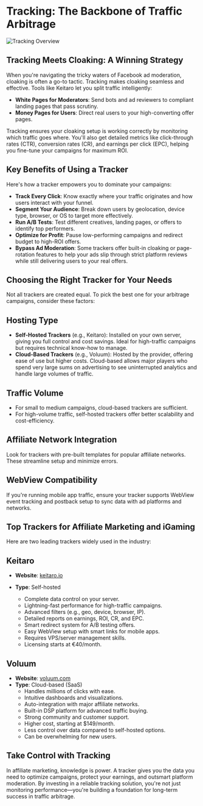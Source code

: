 # Tracking: The Backbone of Traffic Arbitrage

![Tracking Overview](/img/1.6/image1.webp)

## Tracking Meets Cloaking: A Winning Strategy

When you're navigating the tricky waters of Facebook ad moderation, cloaking is often a go-to tactic. Tracking makes cloaking seamless and effective. Tools like Keitaro let you split traffic intelligently:

* **White Pages for Moderators**: Send bots and ad reviewers to compliant landing pages that pass scrutiny.  
* **Money Pages for Users**: Direct real users to your high-converting offer pages.

Tracking ensures your cloaking setup is working correctly by monitoring which traffic goes where. You'll also get detailed metrics like click-through rates (CTR), conversion rates (CR), and earnings per click (EPC), helping you fine-tune your campaigns for maximum ROI.

## Key Benefits of Using a Tracker

Here's how a tracker empowers you to dominate your campaigns:

* **Track Every Click**: Know exactly where your traffic originates and how users interact with your funnel.  
* **Segment Your Audience**: Break down users by geolocation, device type, browser, or OS to target more effectively.  
* **Run A/B Tests**: Test different creatives, landing pages, or offers to identify top performers.  
* **Optimize for Profit**: Pause low-performing campaigns and redirect budget to high-ROI offers.  
* **Bypass Ad Moderation**: Some trackers offer built-in cloaking or page-rotation features to help your ads slip through strict platform reviews while still delivering users to your real offers.

## Choosing the Right Tracker for Your Needs

Not all trackers are created equal. To pick the best one for your arbitrage campaigns, consider these factors:

## Hosting Type

* **Self-Hosted Trackers** (e.g., Keitaro): Installed on your own server, giving you full control and cost savings. Ideal for high-traffic campaigns but requires technical know-how to manage.  
* **Cloud-Based Trackers** (e.g., Voluum): Hosted by the provider, offering ease of use but higher costs. Cloud-based allows major players who spend very large sums on advertising to see uninterrupted analytics and handle large volumes of traffic.

## Traffic Volume

* For small to medium campaigns, cloud-based trackers are sufficient.  
* For high-volume traffic, self-hosted trackers offer better scalability and cost-efficiency.

## Affiliate Network Integration

Look for trackers with pre-built templates for popular affiliate networks. These streamline setup and minimize errors.

## WebView Compatibility

If you're running mobile app traffic, ensure your tracker supports WebView event tracking and postback setup to sync data with ad platforms and networks.

## Top Trackers for Affiliate Marketing and iGaming

Here are two leading trackers widely used in the industry:

## Keitaro

* **Website**: [keitaro.io](http://keitaro.io)   
* **Type**: Self-hosted

  * Complete data control on your server.  
  * Lightning-fast performance for high-traffic campaigns.  
  * Advanced filters (e.g., geo, device, browser, IP).  
  * Detailed reports on earnings, ROI, CR, and EPC.  
  * Smart redirect system for A/B testing offers.  
  * Easy WebView setup with smart links for mobile apps.  
  * Requires VPS/server management skills.  
  * Licensing starts at €40/month.

## Voluum

* **Website**: [voluum.com](http://voluum.com)   
* **Type**: Cloud-based (SaaS)  
  * Handles millions of clicks with ease.  
  * Intuitive dashboards and visualizations.  
  * Auto-integration with major affiliate networks.  
  * Built-in DSP platform for advanced traffic buying.  
  * Strong community and customer support.  
  * Higher cost, starting at $149/month.  
  * Less control over data compared to self-hosted options.  
  * Can be overwhelming for new users.

## Take Control with Tracking

In affiliate marketing, knowledge is power. A tracker gives you the data you need to optimize campaigns, protect your earnings, and outsmart platform moderation. By investing in a reliable tracking solution, you're not just monitoring performance—you're building a foundation for long-term success in traffic arbitrage.